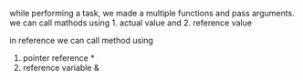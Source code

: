 while performing a task, we made a multiple functions and pass arguments.
we can call mathods using 1. actual value and 2. reference value 

in reference we can call method using 
1. pointer reference *
2. reference variable &
